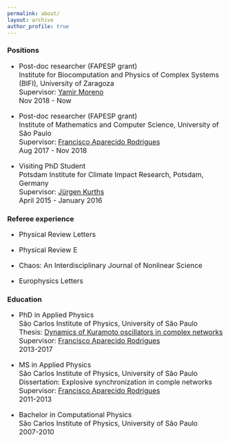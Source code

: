 ```yaml
---
permalink: about/
layout: archive
author_profile: true
---
```



<h3>Positions </h3>
<font size='3'>

<ul>
<li> <p>Post-doc researcher (FAPESP grant) <br/> 
		Institute for Biocomputation and Physics of Complex Systems (BIFI), University of Zaragoza<br/>
		Supervisor: <a href="http://cosnet.bifi.es/people/yamir-moreno/" target="_blank">Yamir Moreno</a><br/>
		Nov 2018 - Now
	</p>
</li>

<li> <p>Post-doc researcher (FAPESP grant) <br/> 
		Institute of Mathematics and Computer Science, University of São Paulo<br/>
		Supervisor: <a href="http://conteudo.icmc.usp.br/pessoas/francisco/" target="_blank">Francisco Aparecido Rodrigues</a><br/>
		Aug 2017 - Nov 2018
	</p>
</li>

<li> <p>Visiting PhD Student<br/> 
		Potsdam Institute for Climate Impact Research, Potsdam, Germany<br/>
		Supervisor: <a href="https://www.pik-potsdam.de/members/kurths" target="_blank">Jürgen Kurths</a><br/>
		April 2015 - January 2016
	</p>
</li>
</ul>
</font>

<h3>Referee experience</h3>
<font size='3'>

<ul>
<li> <p> Physical Review Letters <br/> 
	</p>
</li>
<li> <p> Physical Review E <br/> 
	</p>
</li>
<li> <p> Chaos: An Interdisciplinary Journal of Nonlinear Science <br/> 
	</p>
</li>
<li> <p> Europhysics Letters <br/> 
	</p>
</li>
</ul>
</font>


<h3>Education</h3>
<font size='3'>
<ul>
<li> <p>PhD in Applied Physics<br/> 
		São Carlos Institute of Physics, University of São Paulo<br/>
		Thesis: <a href="http://www.teses.usp.br/teses/disponiveis/76/76132/tde-21092017-100820/publico/ThomasKaueDalMasoPeron_DO_corrigida.pdf" target="_blank">Dynamics of Kuramoto oscillators in complex networks</a><br/>
		Supervisor: <a href="http://conteudo.icmc.usp.br/pessoas/francisco/" target="_blank">Francisco Aparecido Rodrigues</a><br/>
		2013-2017
	</p>
</li>

<li> <p>MS in Applied Physics<br/> 
		São Carlos Institute of Physics, University of São Paulo<br/>
		Dissertation: Explosive synchronization in comple networks<br/>
		Supervisor: <a href="http://conteudo.icmc.usp.br/pessoas/francisco/" target="_blank">Francisco Aparecido Rodrigues</a><br/>
		2011-2013
	</p>
</li>

<li> <p>Bachelor in Computational Physics<br/> 
		São Carlos Institute of Physics, University of São Paulo<br/>
		2007-2010
	</p>
</li>

</ul>
<font size='3'>

